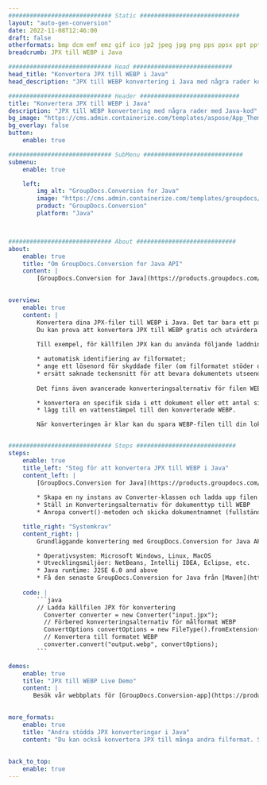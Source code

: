 ```yaml
---
############################# Static ############################
layout: "auto-gen-conversion"
date: 2022-11-08T12:46:00
draft: false
otherformats: bmp dcm emf emz gif ico jp2 jpeg jpg png pps ppsx ppt pptx psb psd svg svgz tga tif tiff webp wmf wmz
breadcrumb: JPX till WEBP i Java

############################# Head ############################
head_title: "Konvertera JPX till WEBP i Java"
head_description: "JPX till WEBP konvertering i Java med några rader kod. Konvertera över 160 filformat med hjälp av GroupDocs dokumentkonverterings-API för Java"

############################# Header ############################
title: "Konvertera JPX till WEBP i Java"
description: "JPX till WEBP konvertering med några rader med Java-kod"
bg_image: "https://cms.admin.containerize.com/templates/aspose/App_Themes/V3/images/bg/header1.png"
bg_overlay: false
button:
    enable: true

############################# SubMenu ############################
submenu:
    enable: true

    left:
        img_alt: "GroupDocs.Conversion for Java"
        image: "https://cms.admin.containerize.com/templates/groupdocs/images/product-logos/90x90-noborder/groupdocs-conversion-java.png"
        product: "GroupDocs.Conversion"
        platform: "Java"



############################# About ############################
about:
    enable: true
    title: "Om GroupDocs.Conversion for Java API"
    content: |
        [GroupDocs.Conversion for Java](https://products.groupdocs.com/conversion/java/) är ett avancerat filformatkonverterings-API för konvertering mellan populära bild- och dokumentformat som Microsoft Office, OpenDocument, PDF, HTML, e-post, CAD. och mycket mer med bara några rader kod. Det inbyggda API:t upptäcker automatiskt formaten för originaldokumenten och erbjuder många alternativ för att anpassa de konverterade dokumenten. Tillsammans med funktionen att extrahera information från ett dokument, stöder den också cachelagring av konverteringsresultaten till den lokala disken som standard. Men alla typer av cachelagring kan stödjas genom att implementera lämpliga gränssnitt - Amazon S3, Dropbox, Google Drive, Windows Azure, Reddis eller andra.
    

overview:
    enable: true
    content: |
        Konvertera dina JPX-filer till WEBP i Java. Det tar bara ett par rader med Java-kod på valfri plattform, som Windows, Linux, macOS.
        Du kan prova att konvertera JPX till WEBP gratis och utvärdera kvaliteten på konverteringsresultaten. Tillsammans med enkla filkonverteringsskript kan du prova mer sofistikerade alternativ för att ladda källfilen JPX och lagra WEBP-utdata. 
        
        Till exempel, för källfilen JPX kan du använda följande laddningsalternativ:

        * automatisk identifiering av filformatet;
        * ange ett lösenord för skyddade filer (om filformatet stöder det);
        * ersätt saknade teckensnitt för att bevara dokumentets utseende.
        
        Det finns även avancerade konverteringsalternativ för filen WEBP:

        * konvertera en specifik sida i ett dokument eller ett antal sidor;
        * lägg till en vattenstämpel till den konverterade WEBP.

        När konverteringen är klar kan du spara WEBP-filen till din lokala filsökväg eller till tredje parts lagring såsom FTP, Amazon S3, Google Drive, Dropbox etc. Observera - för att konvertera JPX till WEBP behöver du inte installera någon ytterligare programvara, såsom MS Office, Open Office, Adobe Acrobat Reader etc.


############################# Steps ############################
steps:
    enable: true
    title_left: "Steg för att konvertera JPX till WEBP i Java"
    content_left: |
        [GroupDocs.Conversion for Java](https://products.groupdocs.com/conversion/java/) låter utvecklare enkelt konvertera JPX fil till WEBP med några rader kod.
        
        * Skapa en ny instans av Converter-klassen och ladda upp filen JPX med den fullständiga sökvägen
        * Ställ in Konverteringsalternativ för dokumenttyp till WEBP
        * Anropa convert()-metoden och skicka dokumentnamnet (fullständig sökväg) och formatet (WEBP) som en parameter

    title_right: "Systemkrav"
    content_right: |
        Grundläggande konvertering med GroupDocs.Conversion for Java API kan göras med bara några rader kod. Våra API:er stöds på alla större plattformar och operativsystem. Innan du kör koden nedan, se till att du har följande förutsättningar installerade på ditt system.

        * Operativsystem: Microsoft Windows, Linux, MacOS
        * Utvecklingsmiljöer: NetBeans, Intellij IDEA, Eclipse, etc.
        * Java runtime: J2SE 6.0 and above
        * Få den senaste GroupDocs.Conversion for Java från [Maven](https://repository.groupdocs.com/webapp/#/artifacts/browse/tree/General/repo/com/groupdocs/groupdocs-conversion)
         
    code: |
        ```java    
        // Ladda källfilen JPX för konvertering
          Converter converter = new Converter("input.jpx");
          // Förbered konverteringsalternativ för målformat WEBP
          ConvertOptions convertOptions = new FileType().fromExtension("webp").getConvertOptions();
          // Konvertera till formatet WEBP
          converter.convert("output.webp", convertOptions);
        ```

demos:
    enable: true
    title: "JPX till WEBP Live Demo"
    content: |
       Besök vår webbplats för [GroupDocs.Conversion-app](https://products.groupdocs.app/conversion/family) och försök konvertera JPX till WEBP nu. Den kostnadsfria demon har följande fördelar
          

more_formats:
    enable: true
    title: "Andra stödda JPX konverteringar i Java"
    content: "Du kan också konvertera JPX till många andra filformat. Se listan nedan."
       
       
back_to_top:
    enable: true
---
```

